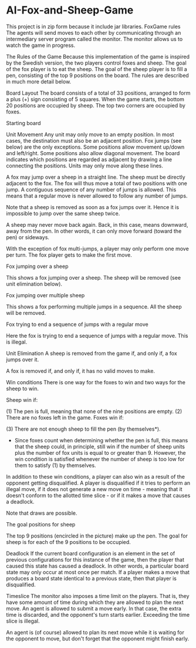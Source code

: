 # AI-Fox-and-Sheep-Game  
This project is in zip form because it include jar libraries.
FoxGame rules
The agents will send moves to each other by communicating through an intermediary server program called the monitor. The monitor allows us to watch the game in progress.

The Rules of the Game
Because this implementation of the game is inspired by the Swedish version, the two players control foxes and sheep. The goal of the fox player is to eat the sheep. The goal of the sheep player is to fill a pen, consisting of the top 9 positions on the board. The rules are described in much more detail below.

Board Layout
The board consists of a total of 33 positions, arranged to form a plus (+) sign consisting of 5 squares. When the game starts, the bottom 20 positions are occupied by sheep. The top two corners are occupied by foxes.

Starting board

Unit Movement
Any unit may only move to an empty position. In most cases, the destination must also be an adjacent position. Fox jumps (see below) are the only exceptions. Some positions allow movement up/down and left/right. Some positions also allow diagonal movement. The board indicates which positions are regarded as adjacent by drawing a line connecting the positions. Units may only move along these lines.

A fox may jump over a sheep in a straight line. The sheep must be directly adjacent to the fox. The fox will thus move a total of two positions with one jump. A contiguous sequence of any number of jumps is allowed. This means that a regular move is never allowed to follow any number of jumps.

Note that a sheep is removed as soon as a fox jumps over it. Hence it is impossible to jump over the same sheep twice.

A sheep may never move back again. Back, in this case, means downward, away from the pen. In other words, it can only move forward (toward the pen) or sideways.

With the exception of fox multi-jumps, a player may only perform one move per turn. The fox player gets to make the first move.

Fox jumping over a sheep

This shows a fox jumping over a sheep. The sheep will be removed (see unit elimination below).

Fox jumping over multiple sheep

This shows a fox performing multiple jumps in a sequence. All the sheep will be removed.

Fox trying to end a sequence of jumps with a regular move

Here the fox is trying to end a sequence of jumps with a regular move. This is illegal.

Unit Elimination
A sheep is removed from the game if, and only if, a fox jumps over it.

A fox is removed if, and only if, it has no valid moves to make.

Win conditions
There is one way for the foxes to win and two ways for the sheep to win.

Sheep win if:

(1) The pen is full, meaning that none of the nine positions are empty.
(2) There are no foxes left in the game.
Foxes win if:

(3) There are not enough sheep to fill the pen (by themselves*).
* Since foxes count when determining whether the pen is full, this means that the sheep could, in principle, still win if the number of sheep units plus the number of fox units is equal to or greater than 9. However, the win condition is satisfied whenever the number of sheep is too low for them to satisfy (1) by themselves.

In addition to these win conditions, a player can also win as a result of the opponent getting disqualified. A player is disqualified if it tries to perform an illegal move, if it does not generate a new move on time - meaning that it doesn't conform to the allotted time slice - or if it makes a move that causes a deadlock.

Note that draws are possible.

The goal positions for sheep

The top 9 positions (encircled in the picture) make up the pen. The goal for sheep is for each of the 9 positions to be occupied.

Deadlock
If the current board configuration is an element in the set of previous configurations for this instance of the game, then the player that caused this state has caused a deadlock. In other words, a particular board state may only occur at most once per match. If a player makes a move that produces a board state identical to a previous state, then that player is disqualified.

Timeslice
The monitor also imposes a time limit on the players. That is, they have some amount of time during which they are allowed to plan the next move. An agent is allowed to submit a move early. In that case, the extra time is discarded, and the opponent's turn starts earlier. Exceeding the time slice is illegal.

An agent is (of course) allowed to plan its next move while it is waiting for the opponent to move, but don't forget that the opponent might finish early.
